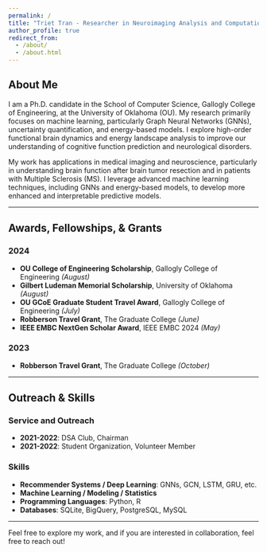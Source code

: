 ```yaml
---
permalink: /
title: "Triet Tran - Researcher in Neuroimaging Analysis and Computational Neuroscience"
author_profile: true
redirect_from: 
  - /about/
  - /about.html
---
```


## About Me

I am a Ph.D. candidate in the School of Computer Science, Gallogly College of Engineering, at the University of Oklahoma (OU). My research primarily focuses on machine learning, particularly Graph Neural Networks (GNNs), uncertainty quantification, and energy-based models. I explore high-order functional brain dynamics and energy landscape analysis to improve our understanding of cognitive function prediction and neurological disorders.

My work has applications in medical imaging and neuroscience, particularly in understanding brain function after brain tumor resection and in patients with Multiple Sclerosis (MS). I leverage advanced machine learning techniques, including GNNs and energy-based models, to develop more enhanced and interpretable predictive models.

---

## Awards, Fellowships, & Grants

### 2024
- **OU College of Engineering Scholarship**, Gallogly College of Engineering *(August)*
- **Gilbert Ludeman Memorial Scholarship**, University of Oklahoma *(August)*
- **OU GCoE Graduate Student Travel Award**, Gallogly College of Engineering *(July)*
- **Robberson Travel Grant**, The Graduate College *(June)*
- **IEEE EMBC NextGen Scholar Award**, IEEE EMBC 2024 *(May)*

### 2023
- **Robberson Travel Grant**, The Graduate College *(October)*

---

## Outreach & Skills

### Service and Outreach

- **2021-2022**: DSA Club, Chairman  
- **2021-2022**: Student Organization, Volunteer Member  

### Skills

- **Recommender Systems / Deep Learning**: GNNs, GCN, LSTM, GRU, etc.
- **Machine Learning / Modeling / Statistics**
- **Programming Languages**: Python, R
- **Databases**: SQLite, BigQuery, PostgreSQL, MySQL

---

Feel free to explore my work, and if you are interested in collaboration, feel free to reach out!
